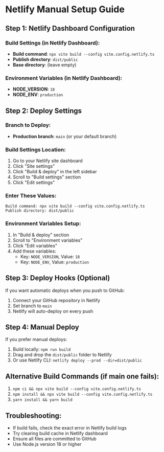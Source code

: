 # Netlify Manual Setup Guide

## Step 1: Netlify Dashboard Configuration

### Build Settings (in Netlify Dashboard):
- **Build command**: `npx vite build --config vite.config.netlify.ts`
- **Publish directory**: `dist/public`
- **Base directory**: (leave empty)

### Environment Variables (in Netlify Dashboard):
- **NODE_VERSION**: `18`
- **NODE_ENV**: `production`

## Step 2: Deploy Settings

### Branch to Deploy:
- **Production branch**: `main` (or your default branch)

### Build Settings Location:
1. Go to your Netlify site dashboard
2. Click "Site settings"
3. Click "Build & deploy" in the left sidebar
4. Scroll to "Build settings" section
5. Click "Edit settings"

### Enter These Values:
```
Build command: npx vite build --config vite.config.netlify.ts
Publish directory: dist/public
```

### Environment Variables Setup:
1. In "Build & deploy" section
2. Scroll to "Environment variables"
3. Click "Edit variables"
4. Add these variables:
   - Key: `NODE_VERSION`, Value: `18`
   - Key: `NODE_ENV`, Value: `production`

## Step 3: Deploy Hooks (Optional)
If you want automatic deploys when you push to GitHub:
1. Connect your GitHub repository in Netlify
2. Set branch to `main`
3. Netlify will auto-deploy on every push

## Step 4: Manual Deploy
If you prefer manual deploys:
1. Build locally: `npm run build`
2. Drag and drop the `dist/public` folder to Netlify
3. Or use Netlify CLI: `netlify deploy --prod --dir=dist/public`

## Alternative Build Commands (if main one fails):
1. `npm ci && npx vite build --config vite.config.netlify.ts`
2. `npm install && npx vite build --config vite.config.netlify.ts`
3. `yarn install && yarn build`

## Troubleshooting:
- If build fails, check the exact error in Netlify build logs
- Try clearing build cache in Netlify dashboard
- Ensure all files are committed to GitHub
- Use Node.js version 18 or higher